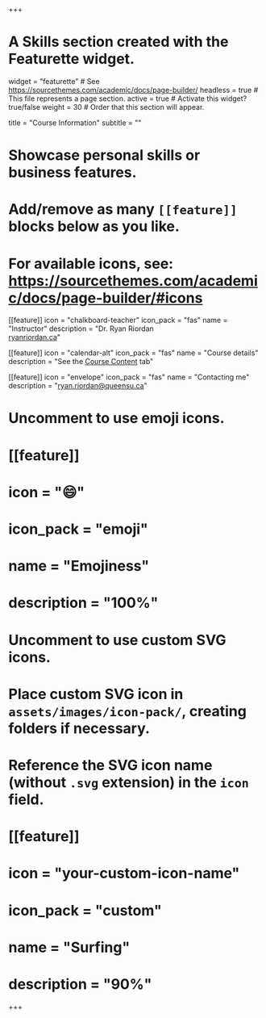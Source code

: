 +++
# A Skills section created with the Featurette widget.
widget = "featurette"  # See https://sourcethemes.com/academic/docs/page-builder/
headless = true  # This file represents a page section.
active = true  # Activate this widget? true/false
weight = 30  # Order that this section will appear.

title = "Course Information"
subtitle = ""

# Showcase personal skills or business features.
# 
# Add/remove as many `[[feature]]` blocks below as you like.
# 
# For available icons, see: https://sourcethemes.com/academic/docs/page-builder/#icons

[[feature]]
  icon = "chalkboard-teacher"
  icon_pack = "fas"
  name = "Instructor"
  description = "Dr. Ryan Riordan </br> [ryanriordan.ca](https://ryanriordan.ca/)"
  
[[feature]]
  icon = "calendar-alt"
  icon_pack = "fas"
  name = "Course details"
  description = "See the [Course Content](https://mfit841.netlify.app/course/session-1/) tab"  
  
[[feature]]
  icon = "envelope"
  icon_pack = "fas"
  name = "Contacting me"
  description = "[ryan.riordan@queensu.ca](mailto:ryan.riordan@queensu.ca)"

# Uncomment to use emoji icons.
# [[feature]]
#  icon = ":smile:"
#  icon_pack = "emoji"
#  name = "Emojiness"
#  description = "100%"  

# Uncomment to use custom SVG icons.
# Place custom SVG icon in `assets/images/icon-pack/`, creating folders if necessary.
# Reference the SVG icon name (without `.svg` extension) in the `icon` field.
# [[feature]]
#  icon = "your-custom-icon-name"
#  icon_pack = "custom"
#  name = "Surfing"
#  description = "90%"

+++
